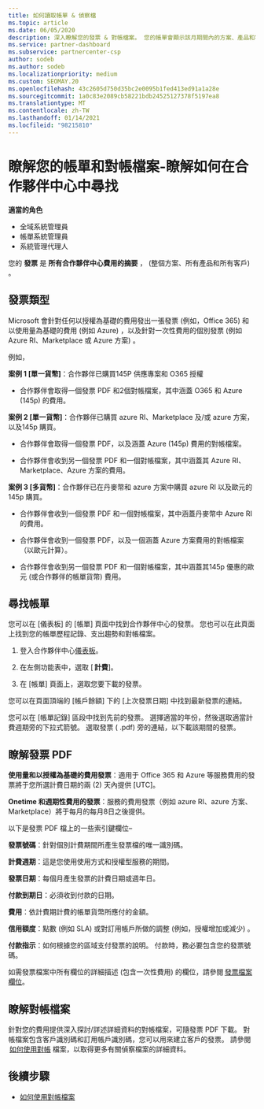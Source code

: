 ```yaml
---
title: 如何讀取帳單 & 偵察檔
ms.topic: article
ms.date: 06/05/2020
description: 深入瞭解您的發票 & 對帳檔案。 您的帳單會顯示該月期間內的方案、產品和客戶合作夥伴中心費用。
ms.service: partner-dashboard
ms.subservice: partnercenter-csp
author: sodeb
ms.author: sodeb
ms.localizationpriority: medium
ms.custom: SEOMAY.20
ms.openlocfilehash: 43c2605d750d35bc2e0095b1fed413ed91a1a28e
ms.sourcegitcommit: 1a0c83e2089cb58221bdb24525127378f5197ea8
ms.translationtype: MT
ms.contentlocale: zh-TW
ms.lasthandoff: 01/14/2021
ms.locfileid: "98215810"
---
```

# <a name="understand-your-bill-and-reconciliation-file---learn-how-to-find-them-in-partner-center"></a>瞭解您的帳單和對帳檔案-瞭解如何在合作夥伴中心中尋找


**適當的角色**

- 全域系統管理員
- 帳單系統管理員
- 系統管理代理人


您的 **發票** 是 **所有合作夥伴中心費用的摘要** ， (整個方案、所有產品和所有客戶) 。 

## <a name="invoice-types"></a>發票類型

Microsoft 會針對任何以授權為基礎的費用發出一張發票 (例如，Office 365) 和以使用量為基礎的費用 (例如 Azure) ，以及針對一次性費用的個別發票 (例如 Azure RI、Marketplace 或 Azure 方案) 。

例如，  

**案例 1 [單一貨幣]**：合作夥伴已購買145P 供應專案和 O365 授權  

- 合作夥伴會取得一個發票 PDF 和2個對帳檔案，其中涵蓋 O365 和 Azure (145p) 的費用。  

**案例 2 [單一貨幣]**：合作夥伴已購買 azure RI、Marketplace 及/或 azure 方案，以及145p 購買。

- 合作夥伴會取得一個發票 PDF，以及涵蓋 Azure (145p) 費用的對帳檔案。 

- 合作夥伴會收到另一個發票 PDF 和一個對帳檔案，其中涵蓋其 Azure RI、Marketplace、Azure 方案的費用。 

**案例 3 [多貨幣]**：合作夥伴已在丹麥幣和 azure 方案中購買 azure RI 以及歐元的145p 購買。

- 合作夥伴會收到一個發票 PDF 和一個對帳檔案，其中涵蓋丹麥幣中 Azure RI 的費用。 

- 合作夥伴會收到一個發票 PDF，以及一個涵蓋 Azure 方案費用的對帳檔案（以歐元計算）。 

- 合作夥伴會收到另一個發票 PDF 和一個對帳檔案，其中涵蓋其145p 優惠的歐元 (或合作夥伴的帳單貨幣) 費用。 

## <a name="find-your-bill"></a>尋找帳單 

您可以在 [儀表板] 的 [帳單] 頁面中找到合作夥伴中心的發票。 您也可以在此頁面上找到您的帳單歷程記錄、支出趨勢和對帳檔案。 

1. 登入合作夥伴中心[儀表板](https://partner.microsoft.com/dashboard/home)。 

2. 在左側功能表中，選取 [ **計費**]。 

3. 在 [帳單] 頁面上，選取您要下載的發票。 

您可以在頁面頂端的 [帳戶餘額] 下的 [上次發票日期] 中找到最新發票的連結。 

您可以在 [帳單記錄] 區段中找到先前的發票。 選擇適當的年份，然後選取適當計費週期旁的下拉式箭號。 選取發票 ( .pdf) 旁的連結，以下載該期間的發票。 

## <a name="understanding-invoice-pdf"></a>瞭解發票 PDF 

**使用量和以授權為基礎的費用發票**：適用于 Office 365 和 Azure 等服務費用的發票將于您所選計費日期的兩 (2) 天內提供 [UTC]。  

**Onetime 和週期性費用的發票**：服務的費用發票（例如 azure RI、azure 方案、Marketplace）將于每月的每月8日之後提供。  

以下是發票 PDF 檔上的一些索引鍵欄位–

**發票號碼**：針對個別計費期間所產生發票檔的唯一識別碼。 

**計費週期**：這是您使用使用方式和授權型服務的期間。 

**發票日期**：每個月產生發票的計費日期或週年日。 

**付款到期日**：必須收到付款的日期。 

**費用**：依計費期計費的帳單貨幣所應付的金額。 

**信用額度**：點數 (例如 SLA) 或對訂用帳戶所做的調整 (例如，授權增加或減少) 。 

**付款指示**：如何根據您的區域支付發票的說明。 付款時，務必要包含您的發票號碼。 

如需發票檔案中所有欄位的詳細描述 (包含一次性費用) 的欄位，請參閱 [發票檔案欄位](invoice-file.md)。 

## <a name="understand-reconciliation-files"></a>瞭解對帳檔案

 針對您的費用提供深入探討/詳述詳細資料的對帳檔案，可隨發票 PDF 下載。 對帳檔案包含客戶識別碼和訂用帳戶識別碼，您可以用來建立客戶的發票。 請參閱  [如何使用對帳](use-the-reconciliation-files.md) 檔案，以取得更多有關偵察檔案的詳細資料。 

## <a name="next-steps"></a>後續步驟

- [如何使用對帳檔案](use-the-reconciliation-files.md)